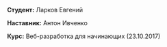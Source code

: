 **Студент:** Ларков Евгений

**Наставник:** Антон Ивченко

**Курс:** Веб-разработка для начинающих (23.10.2017)

